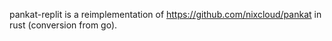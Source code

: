 pankat-replit is a reimplementation of https://github.com/nixcloud/pankat in rust (conversion from go).

